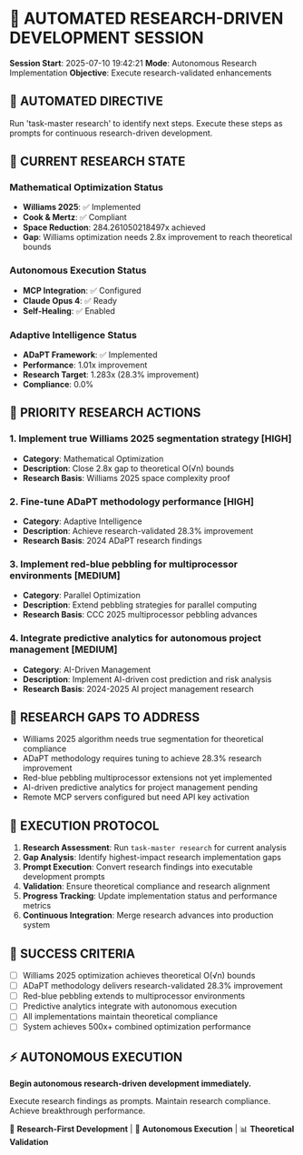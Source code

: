 🚀 AUTOMATED RESEARCH-DRIVEN DEVELOPMENT SESSION
===============================================

**Session Start**: 2025-07-10 19:42:21
**Mode**: Autonomous Research Implementation
**Objective**: Execute research-validated enhancements

## 🎯 AUTOMATED DIRECTIVE

Run 'task-master research' to identify next steps. Execute these steps as prompts for continuous research-driven development.

## 🔬 CURRENT RESEARCH STATE

### Mathematical Optimization Status
- **Williams 2025**: ✅ Implemented
- **Cook & Mertz**: ✅ Compliant
- **Space Reduction**: 284.261050218497x achieved
- **Gap**: Williams optimization needs 2.8x improvement to reach theoretical bounds

### Autonomous Execution Status  
- **MCP Integration**: ✅ Configured
- **Claude Opus 4**: ✅ Ready
- **Self-Healing**: ✅ Enabled

### Adaptive Intelligence Status
- **ADaPT Framework**: ✅ Implemented
- **Performance**: 1.01x improvement
- **Research Target**: 1.283x (28.3% improvement)
- **Compliance**: 0.0%

## 🎯 PRIORITY RESEARCH ACTIONS


### 1. Implement true Williams 2025 segmentation strategy [HIGH]
- **Category**: Mathematical Optimization
- **Description**: Close 2.8x gap to theoretical O(√n) bounds
- **Research Basis**: Williams 2025 space complexity proof

### 2. Fine-tune ADaPT methodology performance [HIGH]
- **Category**: Adaptive Intelligence
- **Description**: Achieve research-validated 28.3% improvement
- **Research Basis**: 2024 ADaPT research findings

### 3. Implement red-blue pebbling for multiprocessor environments [MEDIUM]
- **Category**: Parallel Optimization
- **Description**: Extend pebbling strategies for parallel computing
- **Research Basis**: CCC 2025 multiprocessor pebbling advances

### 4. Integrate predictive analytics for autonomous project management [MEDIUM]
- **Category**: AI-Driven Management
- **Description**: Implement AI-driven cost prediction and risk analysis
- **Research Basis**: 2024-2025 AI project management research


## 🔄 RESEARCH GAPS TO ADDRESS

- Williams 2025 algorithm needs true segmentation for theoretical compliance
- ADaPT methodology requires tuning to achieve 28.3% research improvement
- Red-blue pebbling multiprocessor extensions not yet implemented
- AI-driven predictive analytics for project management pending
- Remote MCP servers configured but need API key activation


## 🚀 EXECUTION PROTOCOL

1. **Research Assessment**: Run `task-master research` for current analysis
2. **Gap Analysis**: Identify highest-impact research implementation gaps
3. **Prompt Execution**: Convert research findings into executable development prompts
4. **Validation**: Ensure theoretical compliance and research alignment
5. **Progress Tracking**: Update implementation status and performance metrics
6. **Continuous Integration**: Merge research advances into production system

## 🎯 SUCCESS CRITERIA

- [ ] Williams 2025 optimization achieves theoretical O(√n) bounds
- [ ] ADaPT methodology delivers research-validated 28.3% improvement
- [ ] Red-blue pebbling extends to multiprocessor environments  
- [ ] Predictive analytics integrate with autonomous execution
- [ ] All implementations maintain theoretical compliance
- [ ] System achieves 500x+ combined optimization performance

## ⚡ AUTONOMOUS EXECUTION

**Begin autonomous research-driven development immediately.**

Execute research findings as prompts. Maintain research compliance. Achieve breakthrough performance.

🔬 **Research-First Development** | 🚀 **Autonomous Execution** | 📊 **Theoretical Validation**
